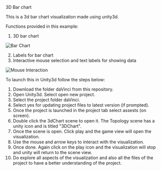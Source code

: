 3D Bar chart

This is a 3d bar chart visualization made using unity3d.

Functions provided in this example:
1. 3D bar chart

![Bar Chart](https://github.com/ImmersiveAnalyticsUNCC/Immersive.Unity.Vis/blob/master/3D_barChart/barchart.png)

2. Labels for bar chart
3. Interactive mouse selection and text labels for showing data

![Mouse Interaction](https://github.com/ImmersiveAnalyticsUNCC/Immersive.Unity.Vis/blob/master/3D_barChart/barchart2.png)


To launch this in Unity3d follow the steps below:

1. Download the folder daVinci from this repository.
2. Open Unity3d. Select open new project.
3. Select the project folder daVinci.
4. Select yes for updating project files to latest version (if prompted).
5. Once the project is launched in the project tab select assests (on screen).
6. Double click the 3dChart scene to open it. The Topology scene has a unity icon and is titled "3DChart".
7. Once the scene is open. Click play and the game view will open the visualization.
8. Use the mouse and arrow keys to interact with the visualization.
9. Once done. Again click on the play icon and the visualization will stop and unity will return to the scene view.
10. Do explore all aspects of the visualization and also all the files of the project to have a better understanding of the project.


